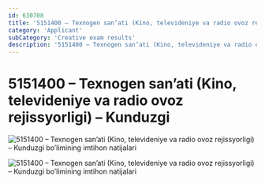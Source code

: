 ```yaml
---
id: 630708
title: '5151400 – Texnogen san’ati (Kino, televideniye va radio ovoz rejissyorligi) – Kunduzgi'
category: 'Applicant'
subCategory: 'Creative exam results'
description: '5151400 – Texnogen san’ati (Kino, televideniye va radio ovoz rejissyorligi) – Kunduzgi bo’limining imtihon natijalari'
---
```


# 5151400 – Texnogen san’ati (Kino, televideniye va radio ovoz rejissyorligi) – Kunduzgi

![5151400 – Texnogen san’ati (Kino, televideniye va radio ovoz rejissyorligi) – Kunduzgi bo’limining imtihon natijalari](/page/630708/photo_2020-10-06_18-10-34-2-1024x746.jpg)

![5151400 – Texnogen san’ati (Kino, televideniye va radio ovoz rejissyorligi) – Kunduzgi bo’limining imtihon natijalari](/page/630708/photo_2020-10-06_18-10-35-1024x746.jpg)
